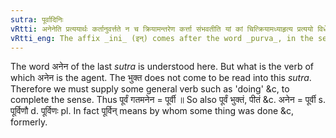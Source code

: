 ```yaml
---
sutra: पूर्वादिनिः
vRtti: अनेनेति प्रत्ययार्थः कर्तानुवर्त्तते न च क्रियामन्तरेण कर्त्ता संभवतीति यां कां चित्क्रियामध्याहृत्य प्रत्ययो विधेयः । पूर्वादनेनेत्यस्मिन्नर्थे इनिः प्रत्ययो भवति ॥
vRtti_eng: The affix _ini_ (इन्) comes after the word _purva_, in the sense of 'by whom something was done formerly'.
---
```

The word अनेन of the last _sutra_ is understood here. But what is the verb of which अनेन is the agent. The भुक्त does not come to be read into this _sutra_. Therefore we must supply some general verb such as 'doing' &c, to complete the sense. Thus पूर्वं गतमनेन = पूर्वी ॥ So also पूर्वं भुक्तं, पीतं &c. अनेन = पूर्वी s. पूर्विणौ d. पूर्विणः pl. In fact पूर्विन् means by whom some thing was done &c, formerly.

